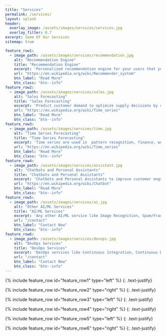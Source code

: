 ```yaml
---
title: "Services"
permalink: /services/
layout: splash
header:
  overlay_image: /assets/images/services/services.jpg
  overlay_filter: 0.7
excerpt: Some Of Our Services
sitemap: true

feature_row1:
  - image_path: /assets/images/services/recommendation.jpg
    alt: "Recommendation Engine"
    title: "Recommendation Engine"
    excerpt: 'Personalized recommendation engine for your users that you can integrate for your platform. Can work with both implicit and explicit feedback systems.'
    url: "https://en.wikipedia.org/wiki/Recommender_system"
    btn_label: "Read More"
    btn_class: "btn--info"
feature_row2:
  - image_path: /assets/images/services/sales.jpg
    alt: "Sales Forecasting"
    title: "Sales Forecasting"
    excerpt: 'Predict customer demand to optimize supply decisions by corporate supply chain and business management. Estimate future sales,  enable yourself to make informed business decisions and predict short-term and long-term performance.'
    url: "https://en.wikipedia.org/wiki/Time_series"
    btn_label: "Read More"
    btn_class: "btn--info"
feature_row3:
  - image_path: /assets/images/services/time.jpg
    alt: "Time Series Forecasting"
    title: "Time Series Forecasting"
    excerpt: 'Time series are used in  pattern recognition, finance, weather forecasting, communications engineering, and internet of things (IoT)'
    url: "https://en.wikipedia.org/wiki/Time_series"
    btn_label: "Read More"
    btn_class: "btn--info"
feature_row4:
  - image_path: /assets/images/services/assistant.jpg
    alt: "Chatbots and Personal Assistants"
    title: "Chatbots and Personal Assistants"
    excerpt: 'Chatbots and Personal Assistants to improve customer engagements and to provide intuitive voice commands. Get your business a chatbot that works across Google Assistant, Facebook Messenger, Slack, Skype and more!'
    url: "https://en.wikipedia.org/wiki/Chatbot"
    btn_label: "Read More"
    btn_class: "btn--info"
feature_row5:
  - image_path: /assets/images/services/ai.jpg
    alt: "Other AI/ML Services"
    title: "AI/ML Services"
    excerpt: 'Any other AI/ML service like Image Recognition, Spam/Fraud Detection, Understanding Customer Churn Out, Predictive Analytics and more!'
    url: "/contact"
    btn_label: "Contact Now"
    btn_class: "btn--info"
feature_row6:
  - image_path: /assets/images/services/devops.jpg
    alt: "DevOps Services"
    title: "DevOps Services"
    excerpt: 'DevOps services like Continuous Integration, Continuous Delivery, End-To-End Machine Learning/Developer Lifecycle including technologies like Docker, Kubernetes, TensorFlow, Apache Spark, Apache AirFlow and more!'
    url: "/contact"
    btn_label: "Contact Now"
    btn_class: "btn--info"
---
```



{% include feature_row id="feature_row1" type="left" %}
{: .text-justify}

{% include feature_row id="feature_row2" type="right" %}
{: .text-justify}

{% include feature_row id="feature_row3" type="left" %}
{: .text-justify}

{% include feature_row id="feature_row4" type="right" %}
{: .text-justify}

{% include feature_row id="feature_row5" type="left" %}
{: .text-justify}

{% include feature_row id="feature_row6" type="right" %}
{: .text-justify}
